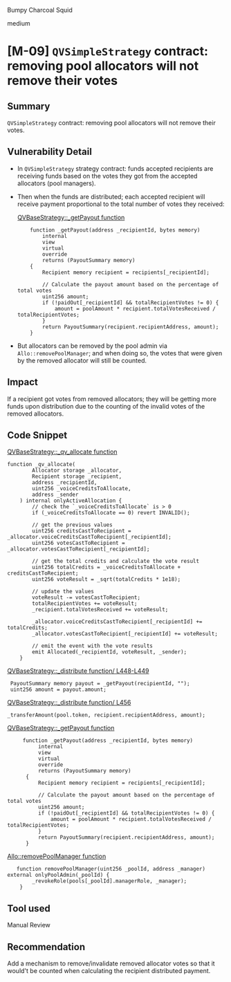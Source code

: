 Bumpy Charcoal Squid

medium

# [M-09] `QVSimpleStrategy` contract: removing pool allocators will not remove their votes
## Summary

`QVSimpleStrategy` contract: removing pool allocators will not remove their votes.

## Vulnerability Detail

- In `QVSimpleStrategy` strategy contract: funds accepted recipients are receiving funds based on the votes they got from the accepted allocators (pool managers).

- Then when the funds are distributed; each accepted recipient will receive payment proportional to the total number of votes they received:

  [QVBaseStrategy::\_getPayout function](https://github.com/sherlock-audit/2023-09-Gitcoin/blob/6430c8004017e96ae2f5aac365bdefd0b6eeea72/allo-v2/contracts/strategies/qv-base/QVBaseStrategy.sol#L559-L574)

  ```solidity
      function _getPayout(address _recipientId, bytes memory)
          internal
          view
          virtual
          override
          returns (PayoutSummary memory)
      {
          Recipient memory recipient = recipients[_recipientId];

          // Calculate the payout amount based on the percentage of total votes
          uint256 amount;
          if (!paidOut[_recipientId] && totalRecipientVotes != 0) {
              amount = poolAmount * recipient.totalVotesReceived / totalRecipientVotes;
          }
          return PayoutSummary(recipient.recipientAddress, amount);
      }
  ```

- But allocators can be removed by the pool admin via `Allo::removePoolManager`; and when doing so, the votes that were given by the removed allocator will still be counted.

## Impact

If a recipient got votes from removed allocators; they will be getting more funds upon distribution due to the counting of the invalid votes of the removed allocators.

## Code Snippet

[QVBaseStrategy::\_qv_allocate function](https://github.com/sherlock-audit/2023-09-Gitcoin/blob/6430c8004017e96ae2f5aac365bdefd0b6eeea72/allo-v2/contracts/strategies/qv-base/QVBaseStrategy.sol#L506-L534)

```solidity
function _qv_allocate(
        Allocator storage _allocator,
        Recipient storage _recipient,
        address _recipientId,
        uint256 _voiceCreditsToAllocate,
        address _sender
    ) internal onlyActiveAllocation {
        // check the `_voiceCreditsToAllocate` is > 0
        if (_voiceCreditsToAllocate == 0) revert INVALID();

        // get the previous values
        uint256 creditsCastToRecipient = _allocator.voiceCreditsCastToRecipient[_recipientId];
        uint256 votesCastToRecipient = _allocator.votesCastToRecipient[_recipientId];

        // get the total credits and calculate the vote result
        uint256 totalCredits = _voiceCreditsToAllocate + creditsCastToRecipient;
        uint256 voteResult = _sqrt(totalCredits * 1e18);

        // update the values
        voteResult -= votesCastToRecipient;
        totalRecipientVotes += voteResult;
        _recipient.totalVotesReceived += voteResult;

        _allocator.voiceCreditsCastToRecipient[_recipientId] += totalCredits;
        _allocator.votesCastToRecipient[_recipientId] += voteResult;

        // emit the event with the vote results
        emit Allocated(_recipientId, voteResult, _sender);
    }
```

[QVBaseStrategy::\_distribute function/ L448-L449](https://github.com/sherlock-audit/2023-09-Gitcoin/blob/6430c8004017e96ae2f5aac365bdefd0b6eeea72/allo-v2/contracts/strategies/qv-base/QVBaseStrategy.sol#L448-L449)

```solidity
 PayoutSummary memory payout = _getPayout(recipientId, "");
 uint256 amount = payout.amount;
```

[QVBaseStrategy::\_distribute function/ L456](https://github.com/sherlock-audit/2023-09-Gitcoin/blob/6430c8004017e96ae2f5aac365bdefd0b6eeea72/allo-v2/contracts/strategies/qv-base/QVBaseStrategy.sol#L456)

```solidity
_transferAmount(pool.token, recipient.recipientAddress, amount);
```

[QVBaseStrategy::\_getPayout function](https://github.com/sherlock-audit/2023-09-Gitcoin/blob/6430c8004017e96ae2f5aac365bdefd0b6eeea72/allo-v2/contracts/strategies/qv-base/QVBaseStrategy.sol#L559-L574)

```solidity
     function _getPayout(address _recipientId, bytes memory)
          internal
          view
          virtual
          override
          returns (PayoutSummary memory)
      {
          Recipient memory recipient = recipients[_recipientId];

          // Calculate the payout amount based on the percentage of total votes
          uint256 amount;
          if (!paidOut[_recipientId] && totalRecipientVotes != 0) {
              amount = poolAmount * recipient.totalVotesReceived / totalRecipientVotes;
          }
          return PayoutSummary(recipient.recipientAddress, amount);
      }
```

[Allo::removePoolManager function](https://github.com/sherlock-audit/2023-09-Gitcoin/blob/6430c8004017e96ae2f5aac365bdefd0b6eeea72/allo-v2/contracts/core/Allo.sol#L275-L277)

```solidity
   function removePoolManager(uint256 _poolId, address _manager) external onlyPoolAdmin(_poolId) {
        _revokeRole(pools[_poolId].managerRole, _manager);
    }
```

## Tool used

Manual Review

## Recommendation

Add a mechanism to remove/invalidate removed allocator votes so that it would't be counted when calculating the recipient distributed payment.